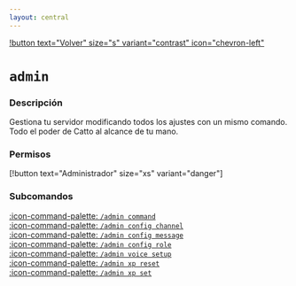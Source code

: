 ```yaml
---
layout: central
---
```

[!button text="Volver" size="s" variant="contrast" icon="chevron-left"](../commands.md)
# `admin`

### Descripción
Gestiona tu servidor modificando todos los ajustes con un mismo comando. Todo el poder de Catto al alcance de tu mano.

### Permisos
[!button text="Administrador" size="xs" variant="danger"]

### Subcomandos
[:icon-command-palette: `/admin command`](./command/command.md)<br>
[:icon-command-palette: `/admin config channel`](./configChannel/configChannel.md)<br>
[:icon-command-palette: `/admin config message`](./configMessage/configMessage.md)<br>
[:icon-command-palette: `/admin config role`](./configRole/configRole.md)<br>
[:icon-command-palette: `/admin voice setup`](./voiceSetup/voiceSetup.md)<br>
[:icon-command-palette: `/admin xp reset`](./xpReset/xpReset.md)<br>
[:icon-command-palette: `/admin xp set`](./xpSet/xpSet.md)